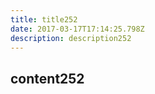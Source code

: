 ```yaml
---
title: title252
date: 2017-03-17T17:14:25.798Z
description: description252
---
```


## content252
  
